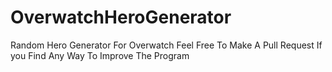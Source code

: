 # OverwatchHeroGenerator
Random Hero Generator For Overwatch
Feel Free To Make A Pull Request If you Find Any Way To Improve The Program
